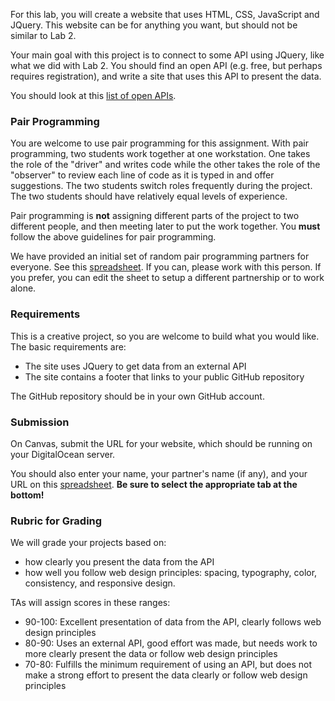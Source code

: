 <p>For this lab, you will create a website that uses HTML, CSS, JavaScript and JQuery. This website can be for anything you want, but should not be similar to Lab 2.</p>
<p>Your main goal with this project is to connect to some API using JQuery, like what we did with Lab 2. You should find an open API (e.g. free, but perhaps requires registration), and write a site that uses this API to present the data.</p>
<p>You should look at this <a href="https://github.com/toddmotto/public-apis">list of open APIs</a>.</p>
<h3>Pair Programming</h3>
<p>You are welcome to use pair programming for this assignment. With pair programming,  two students work together at one workstation. One takes the role of the "driver" and writes code while the other takes the role of the "observer" to review each line of code as it is typed in and offer suggestions. The two students switch roles frequently during the project. The two students should have relatively equal levels of experience.</p>
<p>Pair programming is <strong>not</strong> assigning different parts of the project to two different people, and then meeting later to put the work together. You <strong>must</strong> follow the above guidelines for pair programming.</p>
<p>We have provided an initial set of random pair programming partners for everyone. See this <a class="external" href="https://docs.google.com/spreadsheets/d/1wjIl3SX9PK3cjgZlZ8b1yBjDanyGjP3xohgCN57n0CA/edit?usp=sharing" target="_blank"><span>spreadsheet</span><span class="ui-icon ui-icon-extlink ui-icon-inline" title="Links to an external site." aria-hidden="true"></span></a>.  If you can, please work with this person. If you prefer, you can edit the sheet to setup a different partnership or to work alone.</p>
<h3>Requirements</h3>
<p>This is a creative project, so you are welcome to build what you would like. The basic requirements are:</p>
<ul>
<li>The site uses JQuery to get data from an external API</li>
<li>The site contains a footer that links to your public GitHub repository</li>
</ul>
<p>The GitHub repository should be in your own GitHub account.</p>
<h3>Submission</h3>
<p>On Canvas, submit the URL for your website, which should be running on your DigitalOcean server. </p>
<p>You should also enter your name, your partner's name (if any), and your URL on this <a href="https://docs.google.com/spreadsheets/d/1fNs6PqfJViJNOZoODqIQbdeFSzFusxdFTHFTekINncQ/edit?usp=sharing">spreadsheet</a>. <strong>Be sure to select the appropriate tab at the bottom!</strong></p>
<h3>Rubric for Grading</h3>
<p>We will grade your projects based on:</p>
<ul>
<li>how clearly you present the data from the API</li>
<li>how well you follow web design principles: spacing, typography, color, consistency, and responsive design.</li>
</ul>
<p>TAs will assign scores in these ranges:</p>
<ul>
<li>90-100: Excellent presentation of data from the API, clearly follows web design principles</li>
<li>80-90: Uses an external API, good effort was made, but needs work to more clearly present the data or follow web design principles</li>
<li>70-80: Fulfills the minimum requirement of using an API, but does not make a strong effort to present the data clearly or follow web design principles</li>
</ul>

